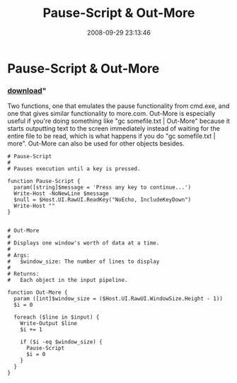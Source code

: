 ﻿---
pid:            613
parent:         0
children:       
poster:         tojo2000
title:          Pause-Script & Out-More
date:           2008-09-29 23:13:46
format:         posh
---

# Pause-Script & Out-More

### [download](613.ps1)"

Two functions, one that emulates the pause functionality from cmd.exe, and one that gives similar functionality to more.com.  Out-More is especially useful if you're doing something like "gc somefile.txt | Out-More" because it starts outputting text to the screen immediately instead of waiting for the entire file to be read, which is what happens if you do "gc somefile.txt | more".  Out-More can also be used for other objects besides.

```posh
# Pause-Script
#
# Pauses execution until a key is pressed.

function Pause-Script {
  param([string]$message = 'Press any key to continue...')
  Write-Host -NoNewLine $message
  $null = $Host.UI.RawUI.ReadKey("NoEcho, IncludeKeyDown")
  Write-Host ""
}


# Out-More
#
# Displays one window's worth of data at a time.
#
# Args:
#   $window_size: The number of lines to display
#
# Returns:
#   Each object in the input pipeline.

function Out-More {
  param ([int]$window_size = ($Host.UI.RawUI.WindowSize.Height - 1))
  $i = 0

  foreach ($line in $input) {
    Write-Output $line
    $i += 1

    if ($i -eq $window_size) {
      Pause-Script
      $i = 0
    }
  }
}



```
